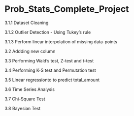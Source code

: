 # Prob_Stats_Complete_Project

3.1.1 Dataset Cleaning

3.1.2 Outlier Detection - Using Tukey’s rule

3.1.3 Perform linear interpolation of missing data-points

3.2 Addding new column 

3.3 Performing Wald’s test, Z-test and t-test

3.4 Performing K-S test and Permutation test

3.5 Linear regressionto to predict total_amount

3.6 Time Series Analysis

3.7 Chi-Square Test

3.8 Bayesian Test
